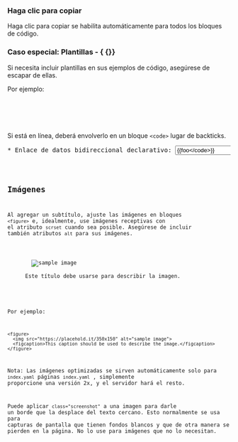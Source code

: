 ### Haga clic para copiar

Haga clic para copiar se habilita automáticamente para todos los bloques de código.

### Caso especial: Plantillas - { {}}

Si necesita incluir plantillas en sus ejemplos de código, asegúrese de escapar de ellas.

Por ejemplo:

<pre class="prettyprint">
<pre class="prettyprint"><Polymer-media-query query = "max-width: 640px" queryMatches = "&#123; {isPhone}}"></pre>
</pre>




Si está en línea, deberá envolverlo en un bloque `<code>` lugar de backticks.

<pre class="prettyprint">* Enlace de datos bidireccional declarativo: <code><input id="input" value="&#123;{foo</code>}}"></pre>

## Imágenes

Al agregar un subtítulo, ajuste las imágenes en bloques `<figure>` e, idealmente, use imágenes receptivas con el atributo `scrset` cuando sea posible. Asegúrese de incluir también atributos `alt` para sus imágenes.

<figure>
  <img src="https://placehold.it/350x150" alt="sample image">
  <figcaption>Este título debe usarse para describir la imagen.</figcaption>
</figure>

Por ejemplo:

```
<figure>
  <img src="https://placehold.it/350x150" alt="sample image">
  <figcaption>This caption should be used to describe the image.</figcaption>
</figure>
```

Nota: Las imágenes optimizadas se sirven automáticamente solo para `index.yaml` páginas `index.yaml` , simplemente proporcione una versión 2x, y el servidor hará el resto.

Puede aplicar `class="screenshot"` a una imagen para darle un borde que la desplace del texto cercano. Esto normalmente se usa para capturas de pantalla que tienen fondos blancos y que de otra manera se pierden en la página. No lo use para imágenes que no lo necesitan.
